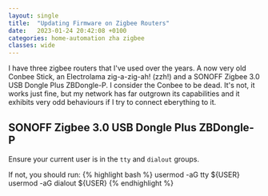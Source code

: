 ```yaml
---
layout: single
title:  "Updating Firmware on Zigbee Routers"
date:   2023-01-24 20:42:08 +0100
categories: home-automation zha zigbee
classes: wide
---
```


I have three zigbee routers that I've used over the years. A now very old Conbee Stick, an Electrolama zig-a-zig-ah! (zzh!) and a SONOFF Zigbee 3.0 USB Dongle Plus ZBDongle-P. I consider the Conbee to be dead. It's not, it works just fine, but my network has far outgrown its capabilities and it exhibits very odd behaviours if I try to connect eberything to it.

## SONOFF Zigbee 3.0 USB Dongle Plus ZBDongle-P
Ensure your current user is in the `tty` and `dialout` groups.

If not, you should run:
{% highlight bash %}
usermod -aG tty ${USER}
usermod -aG dialout ${USER}
{% endhighlight %}
